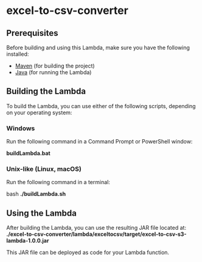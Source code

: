 # excel-to-csv-converter

## Prerequisites
Before building and using this Lambda, make sure you have the following installed:
- [Maven](https://maven.apache.org/) (for building the project)
- [Java](https://www.java.com/) (for running the Lambda)

## Building the Lambda
To build the Lambda, you can use either of the following scripts, depending on your operating system:

### Windows
Run the following command in a Command Prompt or PowerShell window:

**buildLambda.bat**

### Unix-like (Linux, macOS)
Run the following command in a terminal:

bash
**./buildLambda.sh**

## Using the Lambda
After building the Lambda, you can use the resulting JAR file located at:
**./excel-to-csv-converter/lambda/exceltocsv/target/excel-to-csv-s3-lambda-1.0.0.jar**

This JAR file can be deployed as code for your Lambda function.